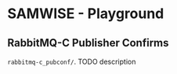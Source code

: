 # SAMWISE - Playground #

## RabbitMQ-C Publisher Confirms ##

`rabbitmq-c_pubconf/`. TODO description

